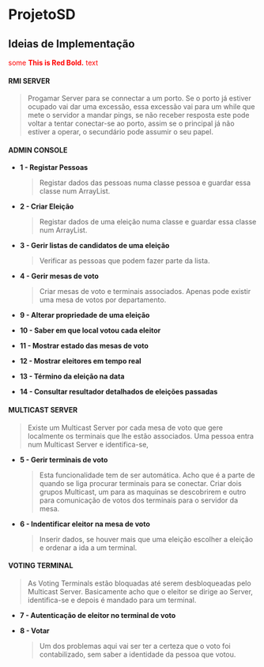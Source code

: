 # ProjetoSD

## Ideias de Implementação
<span style="color:red">some **This is Red Bold.** text</span>
#### RMI SERVER
> Progamar Server para se connectar a um porto. Se o porto já estiver ocupado vai dar uma
> excessão, essa excessão vai para um while que mete o servidor a mandar pings, se não receber
> resposta este pode voltar a tentar conectar-se ao porto, assim se o principal já não estiver
> a operar, o secundário pode assumir o seu papel.


#### ADMIN CONSOLE
* **1 - Registar Pessoas**

  > Registar dados das pessoas numa classe pessoa e guardar essa classe num ArrayList.
  
* **2 - Criar Eleição**

  > Registar dados de uma eleição numa classe e guardar essa classe num ArrayList.

* **3 - Gerir listas de candidatos de uma eleição**
  
  > Verificar as pessoas que podem fazer parte da lista.

* **4 - Gerir mesas de voto**

  > Criar mesas de voto e terminais associados. Apenas pode existir uma mesa de votos por departamento.

* **9 - Alterar propriedade de uma eleição**


* **10 - Saber em que local votou cada eleitor**

* **11 - Mostrar estado das mesas de voto**

* **12 - Mostrar eleitores em tempo real**

* **13 - Término da eleição na data**

* **14 - Consultar resultador detalhados de eleições passadas**



#### MULTICAST SERVER
> Existe um Multicast Server por cada mesa de voto que gere localmente os terminais
> que lhe estão associados. Uma pessoa entra num Multicast Server e identifica-se,

* **5 - Gerir terminais de voto**

  > Esta funcionalidade tem de ser automática. Acho que é a parte de quando se liga procurar terminais para se conectar.
  > Criar dois grupos Multicast, um para as maquinas se descobrirem e outro para comunicação de votos dos terminais para o servidor da mesa.
  
* **6 - Indentificar eleitor na mesa de voto**

  > Inserir dados, se houver mais que uma eleição escolher a eleição e ordenar a ida a um terminal.

#### VOTING TERMINAL
> As Voting Terminals estão bloquadas até serem desbloqueadas pelo Multicast Server.
> Basicamente acho que o eleitor se dirige ao Server, identifica-se e depois é mandado
> para um terminal.

* **7 - Autenticação de eleitor no terminal de voto**

* **8 - Votar**

  > Um dos problemas aqui vai ser ter a certeza que o voto foi contabilizado, sem saber a identidade da pessoa que votou.
